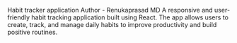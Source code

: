 Habit tracker application 
Author - Renukaprasad MD 
A responsive and user-friendly habit tracking application built using React. The app allows users to create, track, and manage daily habits to improve productivity and build positive routines.
